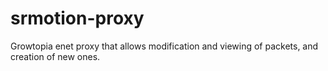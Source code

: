# srmotion-proxy
Growtopia enet proxy that allows modification and viewing of packets, and creation of new ones.
